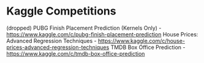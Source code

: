 # Kaggle Competitions

(dropped) PUBG Finish Placement Prediction (Kernels Only) - https://www.kaggle.com/c/pubg-finish-placement-prediction
House Prices: Advanced Regression Techniques - https://www.kaggle.com/c/house-prices-advanced-regression-techniques
TMDB Box Office Prediction - https://www.kaggle.com/c/tmdb-box-office-prediction 